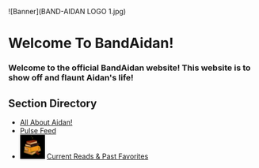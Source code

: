 ![Banner](BAND-AIDAN LOGO 1.jpg)
# Welcome To BandAidan!

### Welcome to the official BandAidan website! This website is to show off and flaunt Aidan's life!

## Section Directory

- [All About Aidan!](whoami.md)
- [Pulse Feed](blog.md)
- <img src="book.gif" alt="Book Image" width="50"/> [Current Reads & Past Favorites](currentread.md)

